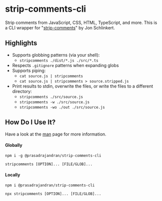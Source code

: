 # strip-comments-cli

Strip comments from JavaScript, CSS, HTML, TypeScript, and more. This is a CLI
wrapper for
"[strip-comments](https://github.com/jonschlinkert/strip-comments#readme)" by
Jon Schlinkert.

## Highlights

- Supports globbing patterns (via your shell):
  - `stripcomments ./dist/*.js ./src/*.ts`
- Respects `.gitignore` patterns when expanding globs
- Supports piping:
  - `cat source.js | stripcomments`
  - `cat source.js | stripcomments > source.stripped.js`
- Print results to stdin, overwrite the files, or write the files to a
  different directory:
  - `stripcomments ./src/source.js`
  - `stripcomments -w ./src/source.js`
  - `stripcomments -wo ./out ./src/source.js`

## How Do I Use It?

Have a look at the [man](https://raw.githubusercontent.com/prasadrajandran/strip-comments-cli/main/src/man.txt)
page for more information.

#### Globally

```Shell
npm i -g @prasadrajandran/strip-comments-cli
```

```Shell
stripcomments [OPTION]... [FILE/GLOB]...
```

#### Locally

```Shell
npm i @prasadrajandran/strip-comments-cli
```

```Shell
npx stripcomments [OPTION]... [FILE/GLOB]...
```
